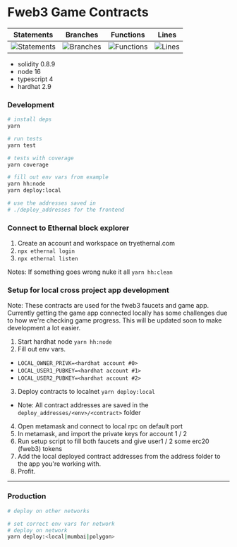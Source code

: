 # Fweb3 Game Contracts

| Statements                  | Branches                | Functions                 | Lines             |
| --------------------------- | ----------------------- | ------------------------- | ----------------- |
| ![Statements](https://img.shields.io/badge/statements-92.82%25-brightgreen.svg?style=flat) | ![Branches](https://img.shields.io/badge/branches-76.92%25-red.svg?style=flat) | ![Functions](https://img.shields.io/badge/functions-94.64%25-brightgreen.svg?style=flat) | ![Lines](https://img.shields.io/badge/lines-93.48%25-brightgreen.svg?style=flat) |

- solidity 0.8.9
- node 16
- typescript 4
- hardhat 2.9
### Development

```bash
# install deps
yarn

# run tests
yarn test

# tests with coverage
yarn coverage

# fill out env vars from example
yarn hh:node
yarn deploy:local

# use the addresses saved in
# ./deploy_addresses for the frontend

```

### Connect to Ethernal block explorer
1. Create an account and workspace on tryethernal.com
2. `npx ethernal login`
3. `npx ethernal listen`

Notes: If something goes wrong nuke it all
`yarn hh:clean`

### Setup for local cross project app development

Note: These contracts are used for the fweb3 faucets and game app. Currently getting the game app connected locally has some challenges due to how we're checking game progress. This will be updated soon to make development a lot easier.

1. Start hardhat node `yarn hh:node`
2. Fill out env vars.
  - `LOCAL_OWNER_PRIVK=<hardhat account #0>`
  - `LOCAL_USER1_PUBKEY=<hardhat account #1>`
  - `LOCAL_USER2_PUBKEY=<hardhat account #2>`
3. Deploy contracts to localnet `yarn deploy:local`
  - Note: All contract addresses are saved in the `deploy_addresses/<env>/<contract>` folder
4. Open metamask and connect to local rpc on default port
5. In metamask, and import the private keys for account 1 / 2
6. Run setup script to fill both faucets and give user1 / 2 some erc20 (fweb3) tokens
7. Add the local deployed contract addresses from the address folder to the app you're working with.
8. Profit.

---

### Production
```bash
# deploy on other networks

# set correct env vars for network
# deploy on network
yarn deploy:<local|mumbai|polygon>
```
